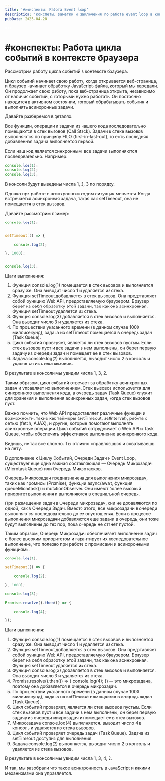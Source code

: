 ```yaml
---
title: '#конспекты: Работа Event loop'
description: 'конспеты, заметки и заключения по работе event loop в контексте браузера'
pubDate: 2025-04-28

---
```


# #конспекты: Работа цикла событий в контексте браузера

Рассмотрим работу цикла событий в контексте браузера.

Цикл событий начинает свою работу, когда открывается веб-страница, и браузер начинает обработку JavaScript-файла, который мы передали. Он продолжает свою работу, пока веб-страница открыта, независимо от наличия событий, с которыми нужно работать. Он постоянно находится в активном состоянии, готовый обрабатывать события и выполнять асинхронные задачи.

Давайте разберемся в деталях.

Все функции, операции и задачи из нашего кода последовательно помещаются в стек вызовов (Call Stack). Задачи в стеке вызовов выполняются по принципу FILO (first-in-last-out), то есть последняя добавленная задача выполняется первой.

Если наш код является синхронным, все задачи выполняются последовательно. Например:

```js
console.log(1);
console.log(2);
console.log(3);
```

В консоли будут выведены числа 1, 2, 3 по порядку.

Однако при работе с асинхронным кодом ситуация меняется. Когда встречается асинхронная задача, такая как setTimeout, она не помещается в стек вызовов.

Давайте рассмотрим пример:

```js
console.log(1);


setTimeout(() => {

    console.log(2);

}, 1000);


console.log(3);
```

Шаги выполнения:

1. Функция console.log(1) помещается в стек вызовов и выполняется сразу же. Она выводит число 1 и удаляется из стека.
2. Функция setTimeout добавляется в стек вызовов. Она представляет собой функцию Web API, предоставляемую браузером. Браузер берет на себя обработку этой задачи, так как она асинхронная. Функция setTimeout удаляется из стека.
3. Функция console.log(3) добавляется в стек вызовов и выполняется. Она выводит число 3 и удаляется из стека.
4. По прошествии указанного времени (в данном случае 1000 миллисекунд), задача из setTimeout помещается в очередь задач (Task Queue).
5. Цикл событий проверяет, является ли стек вызовов пустым. Если стек вызовов пуст и все задачи в нем выполнены, он берет первую задачу из очереди задач и помещает ее в стек вызовов.
6. Задача console.log(2) выполняется, выводит число 2 в консоль и удаляется из стека вызовов.

В результате в консоли мы увидим числа 1, 3, 2.

Таким образом, цикл событий отвечает за обработку асинхронных задач и управляет их выполнением. Стек вызовов используется для синхронного выполнения кода, а очередь задач (Task Queue) служит для хранения и выполнения асинхронных задач, когда стек вызовов пуст.

Важно помнить, что Web API предоставляет различные функции и возможности, такие как таймеры (setTimeout, setInterval), работа с сетью (fetch, AJAX), и другие, которые помогают выполнять асинхронные операции. Цикл событий сотрудничает с Web API и Task Queue, чтобы обеспечить эффективное выполнение асинхронного кода.

Видишь, не так все сложно. Ты отлично справляешься и схватываешь на лету.

В дополнение к Циклу Событий, Очереди Задач и Event Loop, существует еще одна важная составляющая — Очередь Микрозадач (Microtask Queue) или Очередь Микротасков.

Очередь Микрозадач предназначена для выполнения микрозадач, таких как промисы (Promise), функции async/await, функция queueMicrotask() и mutationObserver. Они имеют более высокий приоритет выполнения и выполняются в специальной очереди.

При размещении задач в Очереди Микрозадач, они не добавляются по одной, как в Очереди Задач. Вместо этого, все микрозадачи в очереди выполняются последовательно до ее опустошения. Если в процессе выполнения микрозадачи добавляются еще задачи в очередь, они тоже будут выполнены до тех пор, пока очередь не станет пустой.

Таким образом, Очередь Микрозадач обеспечивает выполнение задач с более высоким приоритетом и гарантирует их последовательное выполнение, что полезно при работе с промисами и асинхронными функциями.

```js
console.log(1);

setTimeout(() => {

    console.log(2);

}, 1000);

console.log(3);

Promise.resolve().then(() => {

    console.log(4);

});

```

Шаги выполнения:

1. Функция console.log(1) помещается в стек вызовов и выполняется сразу же. Она выводит число 1 и удаляется из стека.
2. Функция setTimeout добавляется в стек вызовов. Она представляет собой функцию Web API, предоставляемую браузером. Браузер берет на себя обработку этой задачи, так как она асинхронная. Функция setTimeout удаляется из стека.
3. Функция console.log(3) добавляется в стек вызовов и выполняется. Она выводит число 3 и удаляется из стека.
4. Promise.resolve().then(() => { console.log(4); }) — это микрозадача, поэтому она добавляется в очередь микрозадач.
5. По прошествии указанного времени (в данном случае 1000 миллисекунд), задача из setTimeout помещается в очередь задач (Task Queue).
6. Цикл событий проверяет, является ли стек вызовов пустым. Если стек вызовов пуст и все задачи в нем выполнены, он берет первую задачу из очереди микрозадач и помещает ее в стек вызовов.
7. Микрозадача console.log(4) выполняется, выводит число 4 в консоль и удаляется из стека вызовов.
8. Цикл событий проверяет очередь задач (Task Queue). Задача из setTimeout доступна для выполнения.
9. Задача console.log(2) выполняется, выводит число 2 в консоль и удаляется из стека вызовов.

В результате в консоли мы увидим числа 1, 3, 4, 2.

И так, мы разобрали что такое асинхронность в JavaScript и какими механизмами она управляется. 